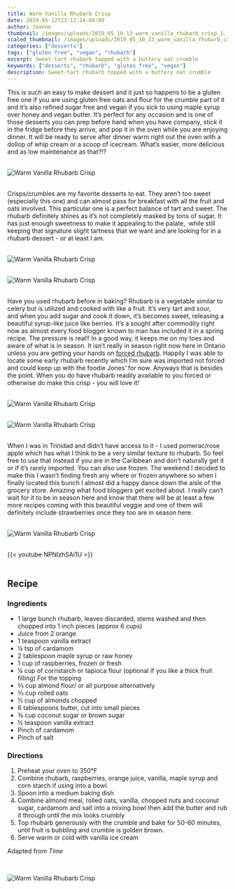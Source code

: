 ```yaml
---
title: Warm Vanilla Rhubarb Crisp
date: 2019-05-12T23:12:14-04:00
author: Joanne
thumbnail: /images/uploads/2019_05_10_13_warm_vanilla_rhubarb_crisp_1.jpg
scaled_thumbnail: /images/uploads/2019_05_10_13_warm_vanilla_rhubarb_crisp_0.jpg
categories: ["desserts"]
tags: ["gluten free", "vegan", "rhubarb"]
excerpt: Sweet-tart rhubarb topped with a buttery oat crumble 
keywords: ["desserts", "rhubarb", "gluten free", "vegan"]
description: Sweet-tart rhubarb topped with a buttery oat crumble 
---
```


This is such an easy to make dessert and it just so happens to be a gluten free one if you are using gluten free oats and flour for the crumble part of it and it’s also refined sugar free and vegan if you sick to using maple syrup over honey and vegan butter. It’s perfect for any occasion and is one of those desserts you can prep before hand when you have company, stick it in the fridge before they arrive, and pop it in the oven while you are enjoying dinner. It will be ready to serve after dinner warm right out the oven with a dollop of whip cream or a scoop of icecream. What’s easier, more delicious and as low maintenance as that?!?
</br>
</br>

![Warm Vanilla Rhubarb Crisp](/images/uploads/2019_05_10_13_warm_vanilla_rhubarb_crisp_2.jpg)
</br>
</br>

Crisps/crumbles are my favorite desserts to eat. They aren’t too sweet (especially this one) and can almost pass for breakfast with all the fruit and oats involved. This particular one is a perfect balance of tart and sweet. The rhubarb definitely shines as it’s not completely masked by tons of sugar. It has just enough sweetness to make it appealing to the palate,  while still keeping that signature slight tartness that we want and are looking for in a rhubarb dessert - or at least I am.
</br>
</br>

![Warm Vanilla Rhubarb Crisp](/images/uploads/2019_05_10_13_warm_vanilla_rhubarb_crisp_3.jpg)
</br>
</br>

![Warm Vanilla Rhubarb Crisp](/images/uploads/2019_05_10_13_warm_vanilla_rhubarb_crisp_4.jpg)
</br>
</br>

Have you used rhubarb before in baking? Rhubarb is a vegetable similar to celery but is utilized and cooked with like a fruit. It’s very tart and sour, and when you add sugar and cook it down, it’s becomes sweet, releasing a beautiful syrup-like juice like berries. It’s a sought after commodity right now as almost every food blogger known to man has included it in a spring recipe. The pressure is real!! In a good way, it keeps me on my toes and aware of what is in season. It isn’t really in season right now here in Ontario unless you are getting your hands on <span class="highlight"><a rel="nofollow" href="https://food52.com/blog/15812-your-winter-rhubarb-was-grown-in-the-dark-and-harvested-by-candlelight">forced rhubarb</a></span>. Happily I was able to locate some early rhubarb recently which I’m sure was imported not forced and could keep up with the foodie Jones’ for now. Anyways that is besides the point. When you do have rhubarb readily available to you forced or otherwise do make this crisp - you will love it!
</br>
</br>

![Warm Vanilla Rhubarb Crisp](/images/uploads/2019_05_10_13_warm_vanilla_rhubarb_crisp_5.jpg)
</br>
</br>

![Warm Vanilla Rhubarb Crisp](/images/uploads/2019_05_10_13_warm_vanilla_rhubarb_crisp_6.jpg)
</br>
</br>

When I was in Trinidad and didn’t have access to it - I used pomerac/rose apple which has what I think to be a very similar texture to rhubarb. So feel free to use that instead if you are in the Caribbean and don’t naturally get it or if it’s rarely imported. You can also use frozen. The weekend I decided to make this I wasn’t finding fresh any where or frozen anywhere so when I finally located this bunch I almost did a happy dance down the aisle of the grocery store. Amazing what food bloggers get excited about. I really can’t wait for it to be in season here and know that there will be at least a few more recipes coming with this beautiful veggie and one of them will definitely include strawberries once they too are in season here.
</br>
</br>

![Warm Vanilla Rhubarb Crisp](/images/uploads/2019_05_10_13_warm_vanilla_rhubarb_crisp_7.jpg)
</br>
</br>

{{< youtube NPNlzhSAi1U >}}
</br>
</br>

## Recipe
### Ingredients

* <span itemprop="ingredients"> 1 large bunch rhubarb, leaves discarded, stems washed and then chopped into 1 inch pieces (approx 6 cups) </span>
* <span itemprop="ingredients"> Juice from 2 orange </span>
* <span itemprop="ingredients"> 1 teaspoon vanilla extract</span>
* <span itemprop="ingredients"> &frac14; tsp of cardamom </span>
* <span itemprop="ingredients"> 2 tablespoon maple syrup or raw honey</span>
* <span itemprop="ingredients"> 1 cup of raspberries, frozen or fresh </span>
* <span itemprop="ingredients"> &frac14; cup of cornstarch or tapioca flour (optional if you like a thick fruit filling) 
For the topping </span>
* <span itemprop="ingredients"> &frac23; cup almond flour/ or all purpose alternatively </span>
* <span itemprop="ingredients"> &frac23; cup rolled oats</span>
* <span itemprop="ingredients"> &frac12; cup of almonds chopped </span>
* <span itemprop="ingredients"> 6 tablespoons butter, cut into small pieces</span>
* <span itemprop="ingredients"> &frac34; cup coconut sugar or brown sugar </span>
* <span itemprop="ingredients"> &frac12; teaspoon vanilla extract</span>
* <span itemprop="ingredients"> Pinch of cardamom </span>
* <span itemprop="ingredients"> Pinch of salt</span>

### Directions

1. Preheat your oven to 350&deg;F 
2. Combine rhubarb, raspberries, orange juice, vanilla, maple syrup and corn starch if using into a bowl. 
3. Spoon into a medium baking dish 
4. Combine almond meal, rolled oats, vanilla, chopped nuts and coconut sugar, cardamom and salt into a mixing bowl then add the butter and rub it through until the mix looks crumbly
5. Top rhubarb generously with the crumble and bake for 50-60 minutes, until fruit is bubbling and crumble is golden brown. 
6. Serve warm or cold with vanilla ice cream

Adapted from _Time_

</br>

![Warm Vanilla Rhubarb Crisp](/images/uploads/2019_05_10_13_warm_vanilla_rhubarb_crisp_8.jpg)
